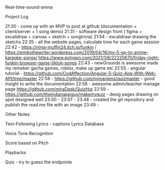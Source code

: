 Real-time-sound-arena 

Project Log

21:30 - come up with an MVP to post at github (documentation + client/server + 1 song demo)
21:31 - software design front ( figma + excalidraw + canvas + sketch + songtrivia)
21:54 - excalidraw drawing the sketchs
22:35 - all the website pages, calculate time for each game session
22:42 - https://ninja-muffin24.itch.io/funkin /  https://emikothewriter.wordpress.com/2019/04/16/my-5-go-to-anime-karaoke-songs/ https://www.polygon.com/2021/1/8/22220670/friday-night-funkin-browser-game-tiktok-songs
22:43 - newGrounds is awesome made my remeber gacha games, roblox, make up game etc
22:55 - angular tutorial - https://github.com/CodAffection/Angular-5-Quiz-App-With-Web-API/tree/master
22:58 - https://github.com/nymanjens/quizmaster - good insight to write the documentation
22:58 - awesome admin/teacher manage page https://github.com/miraDask/QuizHut
22:59 - https://github.com/theindianappguy/makemyquiz - desig pages drawing on spot designed well
23:00 - 
23:07 - 
23:48 - created the git repository and publish the read.me file with an image
23:49 - 


Other Notes

Text-Following Lyrics - captions
	Lyrics Database

Voice Tone Recognition

Score based on Pitch

Playbacks

Quiz - try to guess the endpoints

